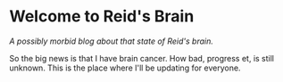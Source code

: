 # Welcome to Reid's Brain
_A possibly morbid blog about that state of Reid's brain._

So the big news is that I have brain cancer. How bad, progress et, is still unknown. This is the place where I'll be updating  for everyone.


<!--stackedit_data:
eyJoaXN0b3J5IjpbNDY5MTEzODIwLC0yNDc3Nzg4NjUsLTc1Nz
U0NDE5XX0=
-->